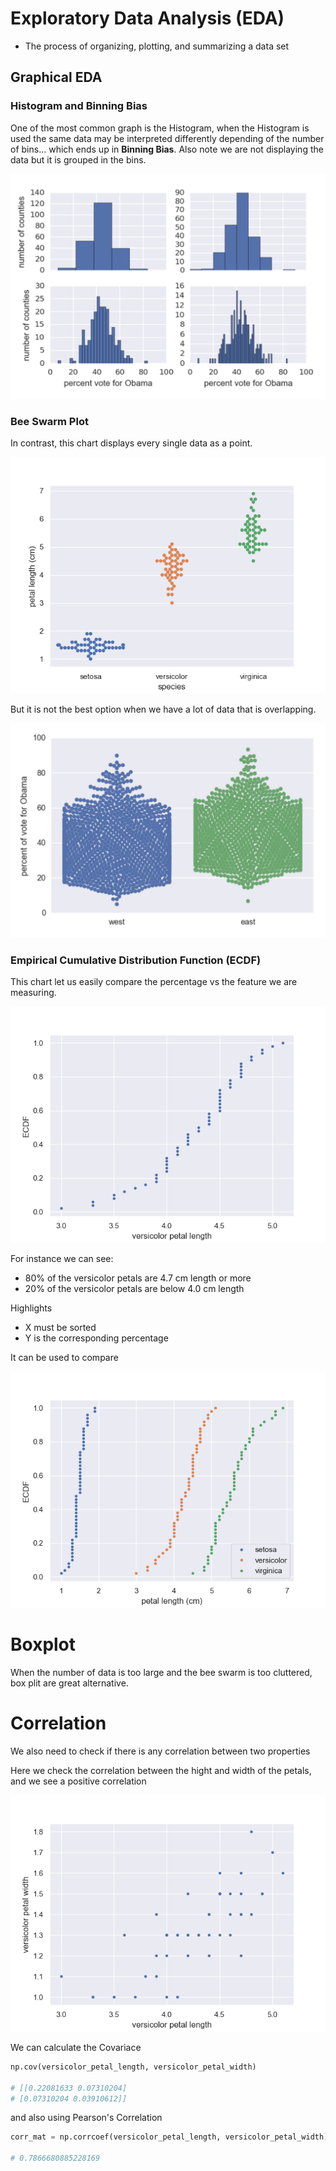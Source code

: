# Exploratory Data Analysis (EDA)

* The process of organizing, plotting, and summarizing a data set

## Graphical EDA 

### Histogram and Binning Bias

One of the most common graph is the Histogram, when the Histogram is used the same data may be interpreted differently depending of the number of bins... which ends up in **Binning Bias**. Also note we are not displaying the data but it is grouped in the bins.

![Histogram Comparison](../images/Courses/histogram_comparison.png)

### Bee Swarm Plot

In contrast, this chart displays every single data as a point.

![Bee Swarm Plot](../images/Courses/bee_swarm_plot.png)

But it is not the best option when we have a lot of data that is overlapping.

![Bee Swarm Plot](../images/Courses/bee_swarm_full.png)

### Empirical Cumulative Distribution Function (ECDF)

This chart let us easily compare the percentage vs the feature we are measuring.

![ECDF](../images/Courses/ecdf_single.png)

For instance we can see:
* 80% of the versicolor petals are 4.7 cm length or more
* 20% of the versicolor petals are below 4.0 cm length 

Highlights

* X must be sorted
* Y is the corresponding percentage

It can be used to compare

![ECDF](../images/Courses/ecdf_comparison.png)


# Boxplot

When the number of data is too large and the bee swarm is too cluttered, box plit are great alternative.


# Correlation

We also need to check if there is any correlation between two properties

Here we check the correlation between the hight and width of the petals, and we see a positive correlation

![Positive Correlation](../images/Courses/positive_correlation.png)


We can calculate the Covariace

```python
np.cov(versicolor_petal_length, versicolor_petal_width)

# [[0.22081633 0.07310204]
# [0.07310204 0.03910612]]
```

and also using Pearson's Correlation

```python
corr_mat = np.corrcoef(versicolor_petal_length, versicolor_petal_width)

# 0.7866680885228169
```